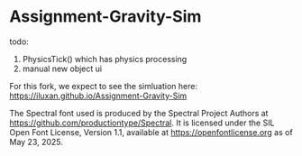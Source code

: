 # Assignment-Gravity-Sim

todo:
  1. PhysicsTick() which has physics processing
  2. manual new object ui

For this fork, we expect to see the simluation here:
https://iluxan.github.io/Assignment-Gravity-Sim


The Spectral font used is produced by the Spectral Project Authors at https://github.com/productiontype/Spectral. It is licensed under the SIL Open Font License, Version 1.1, available  at https://openfontlicense.org as of May 23, 2025.
